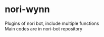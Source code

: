 # nori-wynn
Plugins of nori bot, include multiple functions <br/>
Main codes are in nori-bot repository
